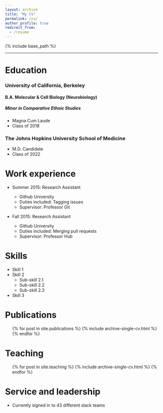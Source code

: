 ```yaml
---
layout: archive
title: "My CV"
permalink: /cv/
author_profile: true
redirect_from:
  - /resume
---
```


{% include base_path %}

***

Education
======
### University of California, Berkeley
#### B.A. Molecular & Cell Biology (Neurobiology)
##### Minor in Comparative Ethnic Studies
* Magna Cum Laude
* Class of 2018

### The Johns Hopkins University School of Medicine
* M.D. Candidate
* Class of 2022

Work experience
======
* Summer 2015: Research Assistant
  * Github University
  * Duties included: Tagging issues
  * Supervisor: Professor Git

* Fall 2015: Research Assistant
  * Github University
  * Duties included: Merging pull requests
  * Supervisor: Professor Hub
  
Skills
======
* Skill 1
* Skill 2
  * Sub-skill 2.1
  * Sub-skill 2.2
  * Sub-skill 2.3
* Skill 3

Publications
======
  <ul>{% for post in site.publications %}
    {% include archive-single-cv.html %}
  {% endfor %}</ul>
  
Teaching
======
  <ul>{% for post in site.teaching %}
    {% include archive-single-cv.html %}
  {% endfor %}</ul>
  
Service and leadership
======
* Currently signed in to 43 different slack teams
